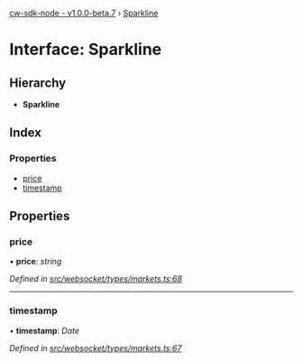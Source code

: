 [cw-sdk-node - v1.0.0-beta.7](../README.md) › [Sparkline](sparkline.md)

# Interface: Sparkline

## Hierarchy

* **Sparkline**

## Index

### Properties

* [price](sparkline.md#price)
* [timestamp](sparkline.md#timestamp)

## Properties

###  price

• **price**: *string*

*Defined in [src/websocket/types/markets.ts:68](https://github.com/cryptowatch/cw-sdk-node/blob/57cae01/src/websocket/types/markets.ts#L68)*

___

###  timestamp

• **timestamp**: *Date*

*Defined in [src/websocket/types/markets.ts:67](https://github.com/cryptowatch/cw-sdk-node/blob/57cae01/src/websocket/types/markets.ts#L67)*
